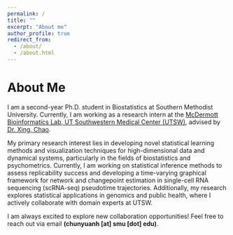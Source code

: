 ```yaml
---
permalink: /
title: ""
excerpt: "About me"
author_profile: true
redirect_from: 
  - /about/
  - /about.html
---
```


# About Me

I am a second-year Ph.D. student in Biostatistics at Southern Methodist University. Currently, I am working as a research intern at the [McDermott Bioinformatics Lab, UT Southwestern Medical Center (UTSW)](https://www.utsouthwestern.edu/labs/bioinformatics-lab/), advised by [Dr. Xing, Chao](https://profiles.utsouthwestern.edu/profile/92824/chao-xing.html).

My primary research interest lies in developing novel statistical learning methods and visualization techniques for high-dimensional data and dynamical systems, particularly in the fields of biostatistics and psychometrics. Currently, I am working on statistical inference methods to assess replicability success and developing a time-varying graphical framework for network and changepoint estimation in single-cell RNA sequencing (scRNA-seq) pseudotime trajectories. Additionally, my research explores statistical applications in genomics and public health, where I actively collaborate with domain experts at UTSW.

I am always excited to explore new collaboration opportunities! Feel free to reach out via email **(chunyuanh [at] smu [dot] edu)**.

